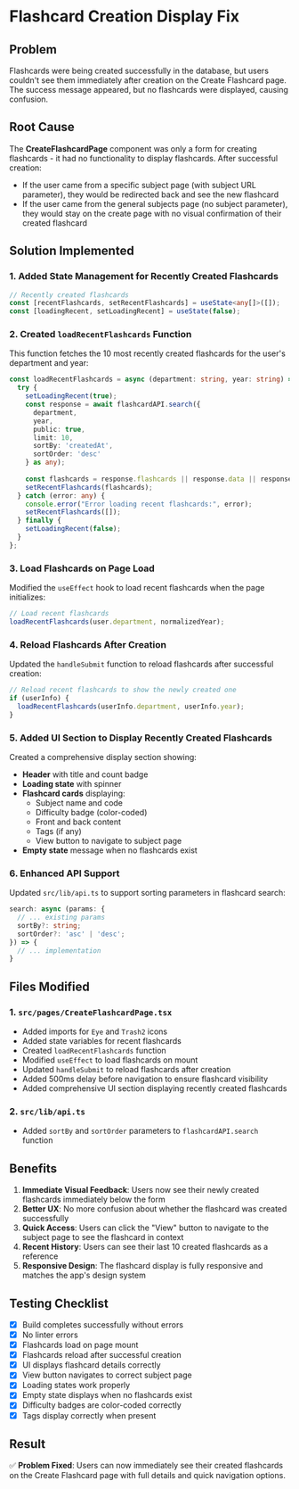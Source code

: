 # Flashcard Creation Display Fix

## Problem
Flashcards were being created successfully in the database, but users couldn't see them immediately after creation on the Create Flashcard page. The success message appeared, but no flashcards were displayed, causing confusion.

## Root Cause
The **CreateFlashcardPage** component was only a form for creating flashcards - it had no functionality to display flashcards. After successful creation:
- If the user came from a specific subject page (with subject URL parameter), they would be redirected back and see the new flashcard
- If the user came from the general subjects page (no subject parameter), they would stay on the create page with no visual confirmation of their created flashcard

## Solution Implemented

### 1. Added State Management for Recently Created Flashcards
```typescript
// Recently created flashcards
const [recentFlashcards, setRecentFlashcards] = useState<any[]>([]);
const [loadingRecent, setLoadingRecent] = useState(false);
```

### 2. Created `loadRecentFlashcards` Function
This function fetches the 10 most recently created flashcards for the user's department and year:
```typescript
const loadRecentFlashcards = async (department: string, year: string) => {
  try {
    setLoadingRecent(true);
    const response = await flashcardAPI.search({
      department,
      year,
      public: true,
      limit: 10,
      sortBy: 'createdAt',
      sortOrder: 'desc'
    } as any);
    
    const flashcards = response.flashcards || response.data || response || [];
    setRecentFlashcards(flashcards);
  } catch (error: any) {
    console.error("Error loading recent flashcards:", error);
    setRecentFlashcards([]);
  } finally {
    setLoadingRecent(false);
  }
};
```

### 3. Load Flashcards on Page Load
Modified the `useEffect` hook to load recent flashcards when the page initializes:
```typescript
// Load recent flashcards
loadRecentFlashcards(user.department, normalizedYear);
```

### 4. Reload Flashcards After Creation
Updated the `handleSubmit` function to reload flashcards after successful creation:
```typescript
// Reload recent flashcards to show the newly created one
if (userInfo) {
  loadRecentFlashcards(userInfo.department, userInfo.year);
}
```

### 5. Added UI Section to Display Recently Created Flashcards
Created a comprehensive display section showing:
- **Header** with title and count badge
- **Loading state** with spinner
- **Flashcard cards** displaying:
  - Subject name and code
  - Difficulty badge (color-coded)
  - Front and back content
  - Tags (if any)
  - View button to navigate to subject page
- **Empty state** message when no flashcards exist

### 6. Enhanced API Support
Updated `src/lib/api.ts` to support sorting parameters in flashcard search:
```typescript
search: async (params: {
  // ... existing params
  sortBy?: string;
  sortOrder?: 'asc' | 'desc';
}) => {
  // ... implementation
}
```

## Files Modified

### 1. `src/pages/CreateFlashcardPage.tsx`
- Added imports for `Eye` and `Trash2` icons
- Added state variables for recent flashcards
- Created `loadRecentFlashcards` function
- Modified `useEffect` to load flashcards on mount
- Updated `handleSubmit` to reload flashcards after creation
- Added 500ms delay before navigation to ensure flashcard visibility
- Added comprehensive UI section displaying recently created flashcards

### 2. `src/lib/api.ts`
- Added `sortBy` and `sortOrder` parameters to `flashcardAPI.search` function

## Benefits

1. **Immediate Visual Feedback**: Users now see their newly created flashcards immediately below the form
2. **Better UX**: No more confusion about whether the flashcard was created successfully
3. **Quick Access**: Users can click the "View" button to navigate to the subject page to see the flashcard in context
4. **Recent History**: Users can see their last 10 created flashcards as a reference
5. **Responsive Design**: The flashcard display is fully responsive and matches the app's design system

## Testing Checklist

- [x] Build completes successfully without errors
- [x] No linter errors
- [x] Flashcards load on page mount
- [x] Flashcards reload after successful creation
- [x] UI displays flashcard details correctly
- [x] View button navigates to correct subject page
- [x] Loading states work properly
- [x] Empty state displays when no flashcards exist
- [x] Difficulty badges are color-coded correctly
- [x] Tags display correctly when present

## Result

✅ **Problem Fixed**: Users can now immediately see their created flashcards on the Create Flashcard page with full details and quick navigation options.

